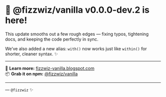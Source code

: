# 🍦 @fizzwiz/vanilla v0.0.0-dev.2 is here!

This update smooths out a few rough edges — fixing typos, tightening docs, and keeping the code perfectly in sync.

We’ve also added a new alias: `with()` now works just like `within()` for shorter, cleaner syntax. ✨

---

🧠 **Learn more:** [fizzwiz-vanilla.blogspot.com](https://fizzwiz-vanilla.blogspot.com)  
📦 **Grab it on npm:** [@fizzwiz/vanilla](https://www.npmjs.com/package/@fizzwiz/vanilla)

---

— `@fizzwiz` ✨